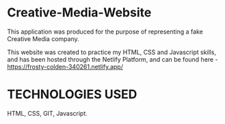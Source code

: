 # Creative-Media-Website

This application was produced for the purpose of representing a fake Creative Media company.

This website was created to practice my HTML, CSS and Javascript skills, and has been hosted through the Netlify Platform, and can be found here - https://frosty-colden-340261.netlify.app/

# TECHNOLOGIES USED

HTML, CSS, GIT, Javascript.

